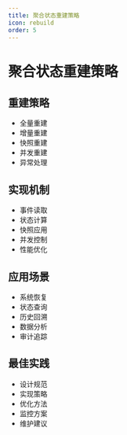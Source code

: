 ```yaml
---
title: 聚合状态重建策略
icon: rebuild
order: 5
---
```


# 聚合状态重建策略

## 重建策略
- 全量重建
- 增量重建
- 快照重建
- 并发重建
- 异常处理

## 实现机制
- 事件读取
- 状态计算
- 快照应用
- 并发控制
- 性能优化

## 应用场景
- 系统恢复
- 状态查询
- 历史回溯
- 数据分析
- 审计追踪

## 最佳实践
- 设计规范
- 实现策略
- 优化方法
- 监控方案
- 维护建议
